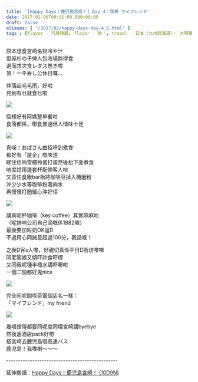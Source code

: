 ```yaml
---
title: '[Happy Days！鹿児島宮崎！] Day 4：喫茶 マイフレンド'
date: 2017-02-06T09:01:00.000+08:00
draft: false
aliases: [ "/2017/02/happy-days-day-4_6.html" ]
tags : [flavor - 行膳積腹, flavor - 飲！, travel - 日本（九州西海道）・ 大隅薩摩鹿児島と日向宮崎]
---
```


原本想食宮崎名物冷や汁  
但係杉の子俾人包咗場無得食  
退而求次食レタス巻き啦  
頂！一平寿し公休日囉...  
  
仲落起毛毛雨，好啦  
見到有乜就食乜啦  

[![](https://c1.staticflickr.com/1/360/31796403243_9d6d82473c_z.jpg)](https://c1.staticflickr.com/1/360/31796403243_9d6d82473c_z.jpg)

個樣好有阿媽整早餐咁  
食落都係，嘢食普通但人情味十足  

[![](https://c1.staticflickr.com/1/673/32485766541_2b9fd06221_z.jpg)](https://c1.staticflickr.com/1/673/32485766541_2b9fd06221_z.jpg)

真㗎！おばさん由招呼到煮食  
都好有「屋企」嘅味道  
睇住佢响雪櫃拎蛋打蛋然後枱下面煮食  
响度諗用邊套杯配俾客人啦  
又背住食飯bar枱將咖啡豆掉入機磨粉  
沖少少水等咖啡粉吸夠水  
再慢慢打圈細心沖好佢  

[![](https://c1.staticflickr.com/1/724/32608588345_d16198950c_z.jpg)](https://c1.staticflickr.com/1/724/32608588345_d16198950c_z.jpg)

講真呢杯咖啡（key coffee）其實麻麻地  
（呢排响公司自己滴嘅係1882嘛）  
最後要加咗奶OK返D  
不過用心同誠意超過100分，我話嘅！  
  
之後D客s入嚟，好親切真係平日D街坊嚟㗎  
同老闆娘又傾吓計食吓煙  
又同我呢種半桶水講吓嘢咁  
一個二個都好鬼nice  

[![](https://c1.staticflickr.com/1/379/31796394603_24b8dbb564_z.jpg)](https://c1.staticflickr.com/1/379/31796394603_24b8dbb564_z.jpg)

完全同呢間喫茶電個店名一樣：  
「マイフレンド」my friend  

[![](https://c1.staticflickr.com/1/549/31796390343_a2f2d5488e_z.jpg)](https://c1.staticflickr.com/1/549/31796390343_a2f2d5488e_z.jpg)

幾唔捨得都要同呢度同埋宮崎講byebye  
然後返酒店pack好嘢  
搭宮崎去鹿児島嘅高速バス  
鹿児島！我嚟喇～～～  
  
\-----------------------------------------------  
  
延伸閱讀：[Happy Days！鹿児島宮崎！ (10D9N)](http://www.hidie.net/2017/06/happy-days10d9n.html)